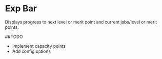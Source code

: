 # Exp Bar

Displays progress to next level or merit point and current jobs/level or merit points.

##TODO
- Implement capacity points
- Add config options
